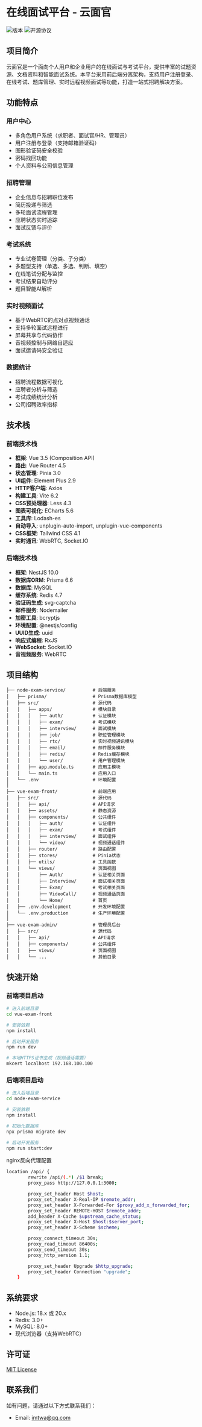 # 在线面试平台 - 云面官

![版本](https://img.shields.io/badge/版本-1.0.0-blue)
![开源协议](https://img.shields.io/badge/协议-MIT-green)

## 项目简介

云面官是一个面向个人用户和企业用户的在线面试与考试平台，提供丰富的试题资源、文档资料和智能面试系统。本平台采用前后端分离架构，支持用户注册登录、在线考试、题库管理、实时远程视频面试等功能，打造一站式招聘解决方案。

## 功能特点

### 用户中心
- 多角色用户系统（求职者、面试官/HR、管理员）
- 用户注册与登录（支持邮箱验证码）
- 图形验证码安全校验
- 密码找回功能
- 个人资料与公司信息管理

### 招聘管理
- 企业信息与招聘职位发布
- 简历投递与筛选
- 多轮面试流程管理
- 应聘状态实时追踪
- 面试反馈与评价

### 考试系统
- 专业试卷管理（分类、子分类）
- 多题型支持（单选、多选、判断、填空）
- 在线笔试分配与监控
- 考试结果自动评分
- 题目智能AI解析

### 实时视频面试
- 基于WebRTC的点对点视频通话
- 支持多轮面试远程进行
- 屏幕共享与代码协作
- 音视频控制与网络自适应
- 面试邀请码安全验证

### 数据统计
- 招聘流程数据可视化
- 应聘者分析与筛选
- 考试成绩统计分析
- 公司招聘效率指标

## 技术栈

### 前端技术栈
- **框架**: Vue 3.5 (Composition API)
- **路由**: Vue Router 4.5
- **状态管理**: Pinia 3.0
- **UI组件**: Element Plus 2.9
- **HTTP客户端**: Axios
- **构建工具**: Vite 6.2
- **CSS预处理器**: Less 4.3
- **图表可视化**: ECharts 5.6
- **工具库**: Lodash-es
- **自动导入**: unplugin-auto-import, unplugin-vue-components
- **CSS框架**: Tailwind CSS 4.1
- **实时通讯**: WebRTC, Socket.IO

### 后端技术栈
- **框架**: NestJS 10.0
- **数据库ORM**: Prisma 6.6
- **数据库**: MySQL
- **缓存系统**: Redis 4.7
- **验证码生成**: svg-captcha
- **邮件服务**: Nodemailer
- **加密工具**: bcryptjs
- **环境配置**: @nestjs/config
- **UUID生成**: uuid
- **响应式编程**: RxJS
- **WebSocket**: Socket.IO
- **音视频服务**: WebRTC

## 项目结构

```
├── node-exam-service/          # 后端服务
│   ├── prisma/                 # Prisma数据库模型
│   ├── src/                    # 源代码
│   │   ├── apps/               # 模块目录
│   │   │   ├── auth/           # 认证模块
│   │   │   ├── exam/           # 考试模块
│   │   │   ├── interview/      # 面试模块
│   │   │   ├── job/            # 职位管理模块
│   │   │   ├── rtc/            # 实时视频通讯模块
│   │   │   ├── email/          # 邮件服务模块  
│   │   │   ├── redis/          # Redis缓存模块
│   │   │   └── user/           # 用户管理模块
│   │   ├── app.module.ts       # 应用主模块
│   │   └── main.ts             # 应用入口
│   └── .env                    # 环境配置
│
├── vue-exam-front/             # 前端应用
│   ├── src/                    # 源代码
│   │   ├── api/                # API请求
│   │   ├── assets/             # 静态资源
│   │   ├── components/         # 公共组件
│   │   │   ├── auth/           # 认证组件
│   │   │   ├── exam/           # 考试组件
│   │   │   ├── interview/      # 面试组件
│   │   │   └── video/          # 视频通话组件
│   │   ├── router/             # 路由配置
│   │   ├── stores/             # Pinia状态
│   │   ├── utils/              # 工具函数
│   │   └── views/              # 页面视图
│   │       ├── Auth/           # 认证相关页面
│   │       ├── Interview/      # 面试相关页面
│   │       ├── Exam/           # 考试相关页面
│   │       ├── VideoCall/      # 视频通话页面
│   │       └── Home/           # 首页
│   ├── .env.development        # 开发环境配置
│   └── .env.production         # 生产环境配置
│
├── vue-exam-admin/             # 管理员后台
│   ├── src/                    # 源代码
│   │   ├── api/                # API请求
│   │   ├── components/         # 公共组件
│   │   ├── views/              # 页面视图
│   │   └── ...                 # 其他目录
```

## 快速开始

### 前端项目启动
```bash
# 进入前端目录
cd vue-exam-front

# 安装依赖
npm install

# 启动开发服务
npm run dev

# 本地HTTPS证书生成（视频通话需要）
mkcert localhost 192.168.100.100
```

### 后端项目启动
```bash
# 进入后端目录
cd node-exam-service

# 安装依赖
npm install

# 初始化数据库
npx prisma migrate dev

# 启动开发服务
npm run start:dev
```

nginx反向代理配置
```bash
location /api/ {
        rewrite /api/(.*) /$1 break;
        proxy_pass http://127.0.0.1:3000;

        proxy_set_header Host $host;
        proxy_set_header X-Real-IP $remote_addr;
        proxy_set_header X-Forwarded-For $proxy_add_x_forwarded_for;
        proxy_set_header REMOTE-HOST $remote_addr;
        add_header X-Cache $upstream_cache_status;
        proxy_set_header X-Host $host:$server_port;
        proxy_set_header X-Scheme $scheme;

        proxy_connect_timeout 30s;
        proxy_read_timeout 86400s;
        proxy_send_timeout 30s;
        proxy_http_version 1.1;

        proxy_set_header Upgrade $http_upgrade;
        proxy_set_header Connection "upgrade";
    }
```

## 系统要求
- Node.js: 18.x 或 20.x
- Redis: 3.0+
- MySQL: 8.0+
- 现代浏览器（支持WebRTC）

## 许可证
[MIT License](LICENSE)

## 联系我们
如有问题，请通过以下方式联系我们：
- Email: imtwa@qq.com